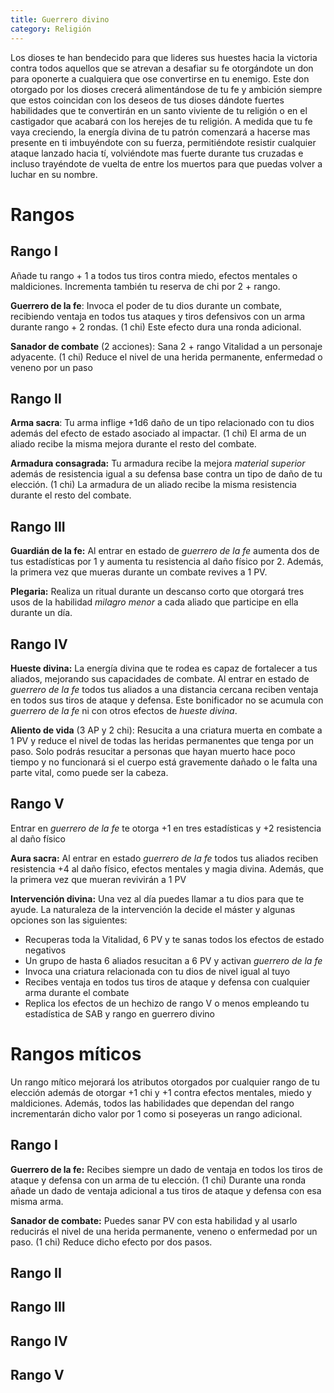 ```yaml
---
title: Guerrero divino
category: Religión
---
```


Los dioses te han bendecido para que lideres sus huestes hacia la victoria contra todos aquellos que se atrevan a desafiar su fe otorgándote un don para oponerte a cualquiera que ose convertirse en tu enemigo. Este don otorgado por los dioses crecerá alimentándose de tu fe y ambición siempre que estos coincidan con los deseos de tus dioses dándote fuertes habilidades que te convertirán en un santo viviente de tu religión o en el castigador que acabará con los herejes de tu religión. A medida que tu fe vaya creciendo, la energía divina de tu patrón comenzará a hacerse mas presente en ti imbuyéndote con su fuerza, permitiéndote resistir cualquier ataque lanzado hacia tí, volviéndote mas fuerte durante tus cruzadas e incluso trayéndote de vuelta de entre los muertos para que puedas volver a luchar en su nombre.

# Rangos

## Rango I

Añade tu rango + 1 a todos tus tiros contra miedo, efectos mentales o maldiciones. Incrementa también tu reserva de chi por 2 + rango.

**Guerrero de la fe**: Invoca el poder de tu dios durante un combate, recibiendo ventaja en todos tus ataques y tiros defensivos con un arma durante rango + 2 rondas. (1 chi) Este efecto dura una ronda adicional.

**Sanador de combate** (2 acciones): Sana 2 + rango Vitalidad a un personaje adyacente. (1 chi) Reduce el nivel de una herida permanente, enfermedad o veneno por un paso

## Rango II

**Arma sacra**: Tu arma inflige +1d6 daño de un tipo relacionado con tu dios además del efecto de estado asociado al impactar. (1 chi) El arma de un aliado recibe la misma mejora durante el resto del combate.

**Armadura consagrada:** Tu armadura recibe la mejora *material superior* además de resistencia igual a su defensa base contra un tipo de daño de tu elección. (1 chi) La armadura de un aliado recibe la misma resistencia durante el resto del combate.

## Rango III

**Guardián de la fe:** Al entrar en estado de *guerrero de la fe* aumenta dos de tus estadísticas por 1 y aumenta tu resistencia al daño físico por 2. Además, la primera vez que mueras durante un combate revives a 1 PV.

**Plegaria:** Realiza un ritual durante un descanso corto que otorgará tres usos de la habilidad *milagro menor* a cada aliado que participe en ella durante un día.

## Rango IV

**Hueste divina:** La energía divina que te rodea es capaz de fortalecer a tus aliados, mejorando sus capacidades de combate. Al entrar en estado de *guerrero de la fe* todos tus aliados a una distancia cercana reciben ventaja en todos sus tiros de ataque y defensa. Este bonificador no se acumula con *guerrero de la fe* ni con otros efectos de *hueste divina*.

**Aliento de vida** (3 AP y 2 chi): Resucita a una criatura muerta en combate a 1 PV y reduce el nivel de todas las heridas permanentes que tenga por un paso. Solo podrás resucitar a personas que hayan muerto hace poco tiempo y no funcionará si el cuerpo está gravemente dañado o le falta una parte vital, como puede ser la cabeza.

## Rango V

Entrar en *guerrero de la fe* te otorga +1 en tres estadísticas y +2 resistencia al daño físico

**Aura sacra:** Al entrar en estado *guerrero de la fe* todos tus aliados reciben resistencia +4 al daño físico, efectos mentales y magia divina. Además, que la primera vez que mueran revivirán a 1 PV

**Intervención divina:** Una vez al día puedes llamar a tu dios para que te ayude. La naturaleza de la intervención la decide el máster y algunas opciones son las siguientes:

- Recuperas toda la Vitalidad, 6 PV y te sanas todos los efectos de estado negativos
- Un grupo de hasta 6 aliados resucitan a 6 PV y activan *guerrero de la fe*
- Invoca una criatura relacionada con tu dios de nivel igual al tuyo
- Recibes ventaja en todos tus tiros de ataque y defensa con cualquier arma durante el combate
- Replica los efectos de un hechizo de rango V o menos empleando tu estadística de SAB y rango en guerrero divino

# Rangos míticos

Un rango mítico mejorará los atributos otorgados por cualquier rango de tu elección además de otorgar +1 chi y +1 contra efectos mentales, miedo y maldiciones. Además, todos las habilidades que dependan del rango incrementarán dicho valor por 1 como si poseyeras un rango adicional.

## Rango I

**Guerrero de la fe:** Recibes siempre un dado de ventaja en todos los tiros de ataque y defensa con un arma de tu elección. (1 chi) Durante una ronda añade un dado de ventaja adicional a tus tiros de ataque y defensa con esa misma arma.

**Sanador de combate:** Puedes sanar PV con esta habilidad y al usarlo reducirás el nivel de una herida permanente, veneno o enfermedad por un paso. (1 chi) Reduce dicho efecto por dos pasos.

## Rango II

## Rango III

## Rango IV

## Rango V

